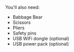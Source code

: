 You'll also need:

- Babbage Bear
- Scissors
- Pliers
- Safety pins
- USB WiFi dongle (optional)
- USB power pack (optional)
